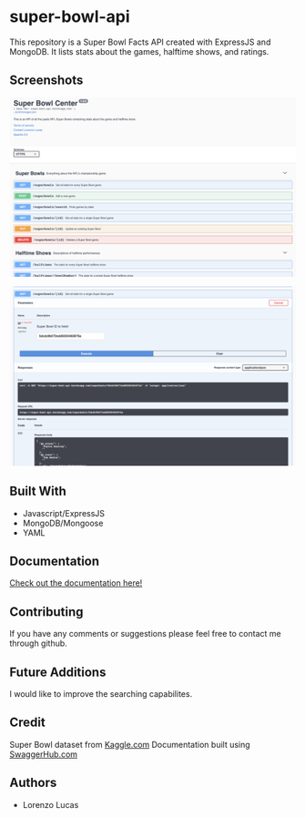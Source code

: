# super-bowl-api

This repository is a Super Bowl Facts API created with ExpressJS and MongoDB. It lists stats about the games, halftime shows, and ratings.


## Screenshots

![superBowlAPI](./images/super_bowl_0.png)

![superBowlAPI](./images/super_bowl_1.png)


## Built With

* Javascript/ExpressJS
* MongoDB/Mongoose
* YAML


## Documentation

[Check out the documentation here!](https://app.swaggerhub.com/apis-docs/llucas314/super-bowl_center/1.0.0)

## Contributing

If you have any comments or suggestions please feel free to contact me through github.  

## Future Additions

I would like to improve the searching capabilites.

## Credit

Super Bowl dataset from [Kaggle.com](https://www.kaggle.com/achyutbabu/tv-halftime-shows-and-the-big-game#super_bowls.csv)
Documentation built using [SwaggerHub.com](https://app.swaggerhub.com/search)

## Authors

* Lorenzo Lucas
